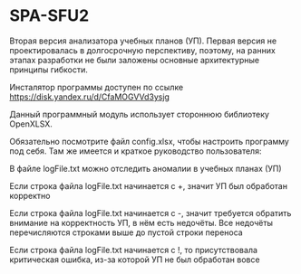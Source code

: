 # SPA-SFU2
Вторая версия анализатора учебных планов (УП). Первая версия не проектировалась в долгосрочную перспективу, поэтому, на ранних этапах разработки не были заложены основные архитектурные принципы гибкости. 


Инсталятор программы доступен по ссылке https://disk.yandex.ru/d/CfaMOGVVd3ysjg


Данный программный модуль использует стороннюю библиотеку OpenXLSX.


Обязательно посмотрите файл config.xlsx, чтобы настроить программу под себя. Там же имеется и краткое руководство пользователя:


В файле logFile.txt можно отследить аномалии в учебных планах (УП)

Если строка файла logFile.txt начинается с +, значит УП был обработан корректно

Если строка файла logFile.txt начинается с -, значит требуется обратить внимание на корректность УП, в нём есть недочёты. Все недочёты перечисляются строками выше до пустой строки переноса

Если строка файла logFile.txt начинается с !, то присутствовала критическая ошибка, из-за которой УП не был обработан вовсе
